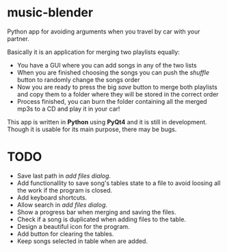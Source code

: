music-blender
=============

Python app for avoiding arguments when you travel by car with your partner.

Basically it is an application for merging two playlists equally:

 - You have a GUI where you can add songs in any of the two lists
 - When you are finished choosing the songs you can push the *shuffle* button to randomly change the songs order
 - Now you are ready to press the big *save* button to merge both playlists and copy them to a folder where they will be stored in the correct order
 - Process finished, you can burn the folder containing all the merged mp3s to a CD and play it in your car!

This app is written in **Python** using **PyQt4** and it is still in development. Though it is usable for its main purpose, there may be bugs.

TODO
========

 - Save last path in *add files dialog*.
 - Add functionallity to save song's tables state to a file to avoid loosing all the work if the program is closed.
 - Add keyboard shortcuts.
 - Allow search in *add files dialog*.
 - Show a progress bar when merging and saving the files.
 - Check if a song is duplicated when adding files to the table.
 - Design a beautiful icon for the program.
 - Add button for clearing the tables.
 - Keep songs selected in table when are added.